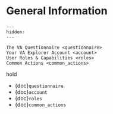 # General Information

```{toctree}
---
hidden:
---

The VA Questionnaire <questionnaire>
Your VA Explorer Account <account>
User Roles & Capabilities <roles>
Common Actions <common_actions>
```
hold


- {doc}`questionnaire`
- {doc}`account`
- {doc}`roles`
- {doc}`common_actions`
